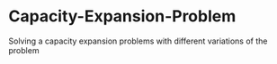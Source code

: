 # Capacity-Expansion-Problem
Solving a capacity expansion problems with different variations of the problem
